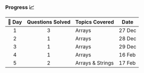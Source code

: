 ### **Progress 📈**  
<table>
  <thead>
    <tr>
      <th>🌟 Day</th>
      <th> Questions Solved</th>
      <th> Topics Covered</th>
      <th> Date</th>
    </tr>
  </thead>
  <tbody>
    <tr>
      <td align="center">1</td>
      <td align="center">3</td>
      <td>Arrays</td>
      <td>27 Dec</td>
    </tr>
    <tr>
      <td align="center">2</td>
      <td align="center">1</td>
      <td>Arrays</td>
      <td>28 Dec</td>
    </tr>
    <tr>
      <td align="center">3</td>
      <td align="center">1</td>
      <td>Arrays</td>
      <td>29 Dec</td>
    </tr>
    <tr>
      <td align="center">4</td>
      <td align="center">1</td>
      <td>Arrays</td>
      <td>16 Feb</td>
    </tr>
    <tr>
      <td align="center">5</td>
      <td align="center">2</td>
      <td>Arrays & Strings</td>
      <td>17 Feb</td>
    </tr>
  </tbody>
</table>

